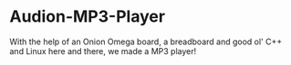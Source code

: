 # Audion-MP3-Player

With the help of an Onion Omega board, a breadboard and good ol' C++ and Linux here and there, we made a MP3 player!
